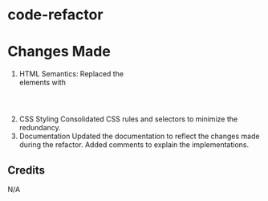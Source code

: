 # code-refactor

# Changes Made

1. HTML Semantics:
Replaced the <div> elements with <header> <nav> <main> <aside> <footer>
2. CSS Styling
Consolidated CSS rules and selectors to minimize the redundancy.
3. Documentation
Updated the documentation to reflect the changes made during the refactor.
Added comments to explain the implementations. 

## Credits

N/A